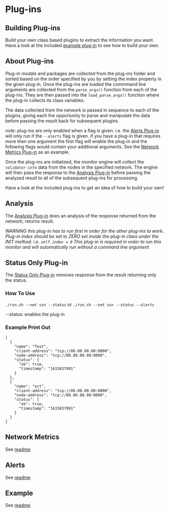 # Plug-ins

## Building Plug-ins

Build your own class based plugins to extract the information you want. Have a look at the included [example plug-in](Example/example.py) to see how to build your own. 

## About Plug-ins

Plug-in modals and packages are collected from the plug-ins folder and sorted based on the order specified by you by setting the index property in the given plug-in. Once the plug-ins are loaded the commmand line arguments are collected from the `parse_args()` function from each of the plug-ins. They are then passed into the `load_parse_args()` function where the plug-in collects its class variables.

The data collected from the network is passed in sequence to each of the plugins, giving each the opportunity to parse and manipulate the data before passing the result back for subsequent plugins.

note: plug-ins are only enabled when a flag is given. i.e. the [Alerts Plug-in](alerts/alerts.py) will only run if the `--alerts` flag is given. if you have a plug-in that requires more then one argument the first flag will enable the plug-in and the following flags would contain your additional arguments. See the [Network Metrics Plug-in](metrics/network_metrics.py) as an example.

Once the plug-ins are initialized, the monitor engine will collect the `validator-info` data from the nodes in the specified network. The engine will then pass the response to the [Analysis Plug-in](analysis.py) before passing the analyzed result to all of the subsequent plug-ins for processing.

Have a look at the included plug-ins to get an idea of how to build your own!

## Analysis

The [Analysis Plug-in](analysis.py) does an analysis of the response returned from the network; returns result.

*WARNING this plug-in has to run first in order for the other plug-ins to work. Plug-in index should be set to ZERO set inside the plug-in class under the INIT method. i.e. `self.index = 0`*
*This plug-in is required in order to run this monitor and will automatically run without a command line argument*

## Status Only Plug-in

The [Status Only Plug-in](status_only.py) removes response from the result returning only the status.

### How To Use
`./run.sh --net ssn --status` or `./run.sh --net ssn --status --alerts`

--status: enables the plug-in

### Example Print Out
```
[
  {
    "name": "Test",
    "client-address": "tcp://00.00.00.00:0000",
    "node-address": "tcp://00.00.00.00:0000",
    "status": {
      "ok": true,
      "timestamp": "1615837991"
    }
  },
  {
    "name": "ect",
    "client-address": "tcp://00.00.00.00:0000",
    "node-address": "tcp://00.00.00.00:0000",
    "status": {
      "ok": true,
      "timestamp": "1615837991"
    }
  }
]
```

## Network Metrics

See [readme](metrics/README.md)

## Alerts

See [readme](alerts/README.md)

## Example

See [readme](Example/README.md)
